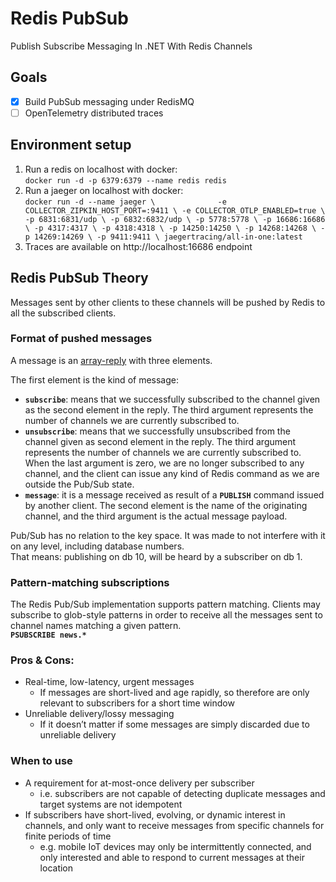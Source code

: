 # Redis PubSub
Publish Subscribe Messaging In .NET With Redis Channels

## Goals
- [x] Build PubSub messaging under RedisMQ
- [ ] OpenTelemetry distributed traces 

## Environment setup
1. Run a redis on localhost with docker:  
`docker run -d -p 6379:6379 --name redis redis`
2. Run a jaeger on localhost with docker:  
`docker run -d --name jaeger \             
   -e COLLECTOR_ZIPKIN_HOST_PORT=:9411 \
   -e COLLECTOR_OTLP_ENABLED=true \
   -p 6831:6831/udp \
   -p 6832:6832/udp \
   -p 5778:5778 \
   -p 16686:16686 \
   -p 4317:4317 \
   -p 4318:4318 \
   -p 14250:14250 \
   -p 14268:14268 \
   -p 14269:14269 \
   -p 9411:9411 \
   jaegertracing/all-in-one:latest`
3. Traces are available on http://localhost:16686 endpoint

## Redis PubSub Theory
Messages sent by other clients to these channels will be pushed by Redis to all the subscribed clients.  

### Format of pushed messages
A message is an [array-reply](https://redis.io/topics/protocol#array-reply) with three elements.  

The first element is the kind of message:
- **`subscribe`**: means that we successfully subscribed to the channel given as the second element in the reply. The third argument represents the number of channels we are currently subscribed to.
- **`unsubscribe`**: means that we successfully unsubscribed from the channel given as second element in the reply. The third argument represents the number of channels we are currently subscribed to. When the last argument is zero, we are no longer subscribed to any channel, and the client can issue any kind of Redis command as we are outside the Pub/Sub state.
- **`message`**: it is a message received as result of a **`PUBLISH`** command issued by another client. The second element is the name of the originating channel, and the third argument is the actual message payload.

Pub/Sub has no relation to the key space. It was made to not interfere with it on any level, including database numbers.  
That means: publishing on db 10, will be heard by a subscriber on db 1.  

### Pattern-matching subscriptions

The Redis Pub/Sub implementation supports pattern matching. Clients may subscribe to glob-style patterns in order to receive all the messages sent to channel names matching a given pattern.  
**`PSUBSCRIBE news.*`**

### Pros & Cons:
- Real-time, low-latency, urgent messages
  - If messages are short-lived and age rapidly, so therefore are only relevant to subscribers for a short time window
- Unreliable delivery/lossy messaging
  - If it doesn’t matter if some messages are simply discarded due to unreliable delivery

### When to use
- A requirement for at-most-once delivery per subscriber
  - i.e. subscribers are not capable of detecting duplicate messages and target systems are not idempotent
- If subscribers have short-lived, evolving, or dynamic interest in channels, and only want to receive messages from specific channels for finite periods of time 
  - e.g. mobile IoT devices may only be intermittently connected, and only interested and able to respond to current messages at their location
